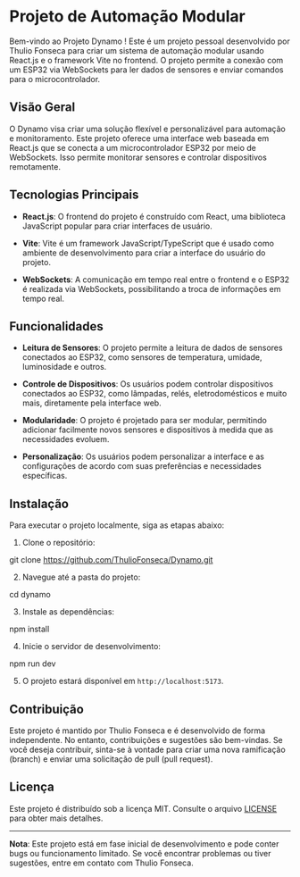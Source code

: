 # Projeto de Automação Modular

Bem-vindo ao Projeto Dynamo ! Este é um projeto pessoal desenvolvido por Thulio Fonseca para criar um sistema de automação modular usando React.js e o framework Vite no frontend. O projeto permite a conexão com um ESP32 via WebSockets para ler dados de sensores e enviar comandos para o microcontrolador.

## Visão Geral

O Dynamo visa criar uma solução flexível e personalizável para automação e monitoramento. Este projeto oferece uma interface web baseada em React.js que se conecta a um microcontrolador ESP32 por meio de WebSockets. Isso permite monitorar sensores e controlar dispositivos remotamente.

## Tecnologias Principais

- **React.js**: O frontend do projeto é construído com React, uma biblioteca JavaScript popular para criar interfaces de usuário.

- **Vite**: Vite é um framework JavaScript/TypeScript que é usado como ambiente de desenvolvimento para criar a interface do usuário do projeto.

- **WebSockets**: A comunicação em tempo real entre o frontend e o ESP32 é realizada via WebSockets, possibilitando a troca de informações em tempo real.

## Funcionalidades

- **Leitura de Sensores**: O projeto permite a leitura de dados de sensores conectados ao ESP32, como sensores de temperatura, umidade, luminosidade e outros.

- **Controle de Dispositivos**: Os usuários podem controlar dispositivos conectados ao ESP32, como lâmpadas, relés, eletrodomésticos e muito mais, diretamente pela interface web.

- **Modularidade**: O projeto é projetado para ser modular, permitindo adicionar facilmente novos sensores e dispositivos à medida que as necessidades evoluem.

- **Personalização**: Os usuários podem personalizar a interface e as configurações de acordo com suas preferências e necessidades específicas.

## Instalação

Para executar o projeto localmente, siga as etapas abaixo:

1. Clone o repositório:

git clone https://github.com/ThulioFonseca/Dynamo.git

2. Navegue até a pasta do projeto:

cd dynamo

3. Instale as dependências:

npm install

4. Inicie o servidor de desenvolvimento:

npm run dev

5. O projeto estará disponível em `http://localhost:5173`.

## Contribuição

Este projeto é mantido por Thulio Fonseca e é desenvolvido de forma independente. No entanto, contribuições e sugestões são bem-vindas. Se você deseja contribuir, sinta-se à vontade para criar uma nova ramificação (branch) e enviar uma solicitação de pull (pull request).

## Licença

Este projeto é distribuído sob a licença MIT. Consulte o arquivo [LICENSE](LICENSE) para obter mais detalhes.

---

**Nota**: Este projeto está em fase inicial de desenvolvimento e pode conter bugs ou funcionamento limitado. Se você encontrar problemas ou tiver sugestões, entre em contato com Thulio Fonseca.
